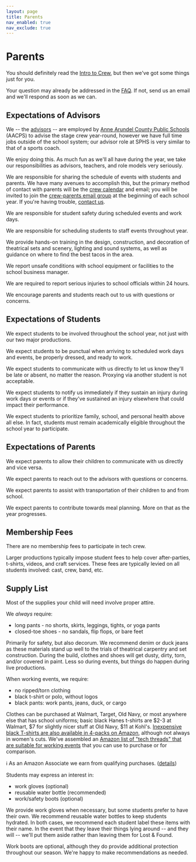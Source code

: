 ```yaml
---
layout: page
title: Parents
nav_enabled: true
nav_exclude: true
---
```


<!-- title: Parents -->
<!-- categories: pages -->
<!-- tags: parents,expectations -->
<!-- published: 2017-06-06T22:30:00-05:00 -->
<!-- updated: 2023-06-02T18:30:00-05:00 -->
<!-- summary: A few words for the parents of students involved in SPHS tech crew. -->

# Parents

You should definitely read the [Intro to Crew](crew_intro.html), but then we've got some things just for you.

Your question may already be addressed in the [FAQ](faq.html). If not, send us an email and we'll respond as soon as we can.

## Expectations of Advisors

We -- the [advisors](advisors.html) -- are employed by [Anne Arundel County Public Schools](https://www.aacps.org/) (AACPS) to advise the stage crew year-round, however we have full time jobs outside of the school system; our advisor role at SPHS is very similar to that of a sports coach.

We enjoy doing this. As much fun as we'll all have during the year, we take our responsibilities as advisors, teachers, and role models very seriously.

We are responsible for sharing the schedule of events with students and parents. We have many avenues to accomplish this, but the primary method of contact with parents will be the [crew calendar](calendar.html) and email; you will be invited to join the [crew-parents email group](https://groups.google.com/forum/#!forum/crew-parents) at the beginning of each school year. If you're having trouble, [contact us](contact.html).

We are responsible for student safety during scheduled events and work days.

We are responsible for scheduling students to staff events throughout year.

We provide hands-on training in the design, construction, and decoration of theatrical sets and scenery, lighting and sound systems, as well as guidance on where to find the best tacos in the area.
 
We report unsafe conditions with school equipment or facilities to the school business manager.

We are required to report serious injuries to school officials within 24 hours.

We encourage parents and students reach out to us with questions or concerns.

## Expectations of Students

We expect students to be involved throughout the school year, not just with our two major productions.
 
We expect students to be punctual when arriving to scheduled work days and events, be properly dressed, and ready to work.
 
We expect students to communicate with us directly to let us know they'll be late or absent, no matter the reason. Proxying via another student is not acceptable.

We expect students to notify us immediately if they sustain an injury during work days or events or if they've sustained an injury elsewhere that could impact their performance.

We expect students to prioritize family, school, and personal health above all else. In fact, students must remain academically eligible throughout the school year to participate.

## Expectations of Parents

We expect parents to allow their children to communicate with us directly and vice versa.
 
We expect parents to reach out to the advisors with questions or concerns.
 
We expect parents to assist with transportation of their children to and from school.
 
We expect parents to contribute towards meal planning. More on that as the year progresses.

## Membership Fees

There are no membership fees to participate in tech crew.

Larger productions typically impose student fees to help cover after-parties, t-shirts, videos, and craft services. These fees are typically levied on all students involved: cast, crew, band, etc.

## Supply List

Most of the supplies your child will need involve proper attire.

We *always* require:

* long pants - no shorts, skirts, leggings, tights, or yoga pants
* closed-toe shoes - no sandals, flip flops, or bare feet

Primarily for safety, but also decorum. We recommend denim or duck jeans as these materials stand up well to the trials of theatrical carpentry and set construction. During the build, clothes and shoes will get dusty, dirty, torn, and/or covered in paint. Less so during events, but things do happen during live productions.

When working events, we require:

* no ripped/torn clothing
* black t-shirt or polo, without logos
* black pants: work pants, jeans, duck, or cargo

Clothes can be purchased at Walmart, Target, Old Navy, or most anywhere else that has school uniforms; basic black Hanes t-shirts are $2-3 at Walmart, $7 for slightly nicer stuff at Old Navy, $11 at Kohl's. [Inexpensive black T-shirts are also available in 4-packs on Amazon](http://amzn.to/2rVOL15), although not always in women's cuts. We've assembled an [Amazon list of "tech threads" that are suitable for working events](http://amzn.to/2qXhqPY) that you can use to purchase or for comparison.

ℹ️ As an Amazon Associate we earn from qualifying purchases. ([details](https://spcrew.org/errata.html))

Students may express an interest in:

* work gloves (optional)
* reusable water bottle (recommended)
* work/safety boots (optional)

We provide work gloves when necessary, but some students prefer to have their own. We recommend reusable water bottles to keep students hydrated. In both cases, we recommend each student label these items with their name. In the event that they leave their things lying around -- and they will -- we'll put them aside rather than leaving them for Lost & Found.

Work boots are optional, although they do provide additional protection throughout our season. We're happy to make recommendations as needed.

<!-- EOF -->

